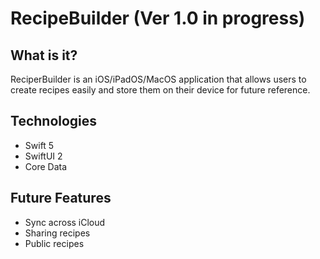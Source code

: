 # RecipeBuilder (Ver 1.0 in progress)
## What is it?

ReciperBuilder is an iOS/iPadOS/MacOS application that allows users to create recipes easily and store them on their device for future reference.

## Technologies

- Swift 5
- SwiftUI 2
- Core Data

## Future Features

- Sync across iCloud
- Sharing recipes
- Public recipes
